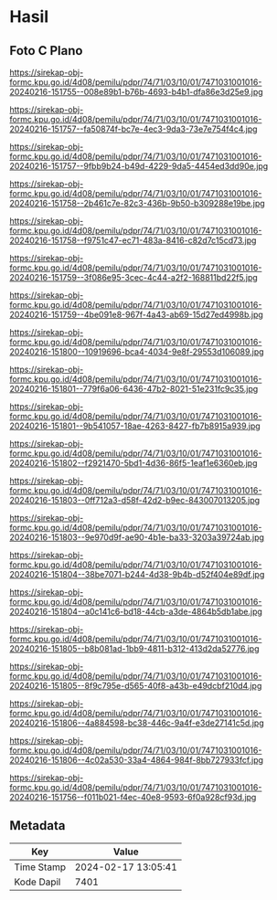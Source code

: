 # Hasil

## Foto C Plano

https://sirekap-obj-formc.kpu.go.id/4d08/pemilu/pdpr/74/71/03/10/01/7471031001016-20240216-151755--008e89b1-b76b-4693-b4b1-dfa86e3d25e9.jpg

https://sirekap-obj-formc.kpu.go.id/4d08/pemilu/pdpr/74/71/03/10/01/7471031001016-20240216-151757--fa50874f-bc7e-4ec3-9da3-73e7e754f4c4.jpg

https://sirekap-obj-formc.kpu.go.id/4d08/pemilu/pdpr/74/71/03/10/01/7471031001016-20240216-151757--9fbb9b24-b49d-4229-9da5-4454ed3dd90e.jpg

https://sirekap-obj-formc.kpu.go.id/4d08/pemilu/pdpr/74/71/03/10/01/7471031001016-20240216-151758--2b461c7e-82c3-436b-9b50-b309288e19be.jpg

https://sirekap-obj-formc.kpu.go.id/4d08/pemilu/pdpr/74/71/03/10/01/7471031001016-20240216-151758--f9751c47-ec71-483a-8416-c82d7c15cd73.jpg

https://sirekap-obj-formc.kpu.go.id/4d08/pemilu/pdpr/74/71/03/10/01/7471031001016-20240216-151759--3f086e95-3cec-4c44-a2f2-168811bd22f5.jpg

https://sirekap-obj-formc.kpu.go.id/4d08/pemilu/pdpr/74/71/03/10/01/7471031001016-20240216-151759--4be091e8-967f-4a43-ab69-15d27ed4998b.jpg

https://sirekap-obj-formc.kpu.go.id/4d08/pemilu/pdpr/74/71/03/10/01/7471031001016-20240216-151800--10919696-bca4-4034-9e8f-29553d106089.jpg

https://sirekap-obj-formc.kpu.go.id/4d08/pemilu/pdpr/74/71/03/10/01/7471031001016-20240216-151801--779f6a06-6436-47b2-8021-51e231fc9c35.jpg

https://sirekap-obj-formc.kpu.go.id/4d08/pemilu/pdpr/74/71/03/10/01/7471031001016-20240216-151801--9b541057-18ae-4263-8427-fb7b8915a939.jpg

https://sirekap-obj-formc.kpu.go.id/4d08/pemilu/pdpr/74/71/03/10/01/7471031001016-20240216-151802--f2921470-5bd1-4d36-86f5-1eaf1e6360eb.jpg

https://sirekap-obj-formc.kpu.go.id/4d08/pemilu/pdpr/74/71/03/10/01/7471031001016-20240216-151803--0ff712a3-d58f-42d2-b9ec-843007013205.jpg

https://sirekap-obj-formc.kpu.go.id/4d08/pemilu/pdpr/74/71/03/10/01/7471031001016-20240216-151803--9e970d9f-ae90-4b1e-ba33-3203a39724ab.jpg

https://sirekap-obj-formc.kpu.go.id/4d08/pemilu/pdpr/74/71/03/10/01/7471031001016-20240216-151804--38be7071-b244-4d38-9b4b-d52f404e89df.jpg

https://sirekap-obj-formc.kpu.go.id/4d08/pemilu/pdpr/74/71/03/10/01/7471031001016-20240216-151804--a0c141c6-bd18-44cb-a3de-4864b5db1abe.jpg

https://sirekap-obj-formc.kpu.go.id/4d08/pemilu/pdpr/74/71/03/10/01/7471031001016-20240216-151805--b8b081ad-1bb9-4811-b312-413d2da52776.jpg

https://sirekap-obj-formc.kpu.go.id/4d08/pemilu/pdpr/74/71/03/10/01/7471031001016-20240216-151805--8f9c795e-d565-40f8-a43b-e49dcbf210d4.jpg

https://sirekap-obj-formc.kpu.go.id/4d08/pemilu/pdpr/74/71/03/10/01/7471031001016-20240216-151806--4a884598-bc38-446c-9a4f-e3de27141c5d.jpg

https://sirekap-obj-formc.kpu.go.id/4d08/pemilu/pdpr/74/71/03/10/01/7471031001016-20240216-151806--4c02a530-33a4-4864-984f-8bb727933fcf.jpg

https://sirekap-obj-formc.kpu.go.id/4d08/pemilu/pdpr/74/71/03/10/01/7471031001016-20240216-151756--f011b021-f4ec-40e8-9593-6f0a928cf93d.jpg


## Metadata

| Key        | Value               |
| ---------- | ------------------- |
| Time Stamp | 2024-02-17 13:05:41 |
| Kode Dapil | 7401                |



